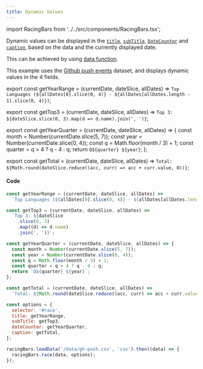 ```yaml
---
title: Dynamic Values
---
```


import RacingBars from '../../src/components/RacingBars.tsx';

Dynamic values can be displayed in the [`title`](../documentation/options.md#title), [`subTitle`](../documentation/options.md#subtitle), [`DateCounter`](../documentation/options.md#datecounter) and [`caption`](../documentation/options.md#caption),
based on the data and the currently displayed date.

This can be achieved by using [data function](../documentation/options.md#data-function).

This example uses the [Github push events](../sample-datasets#github-push-events) dataset, and displays dynamic values in the 4 fields.

export const getYearRange = (currentDate, dateSlice, allDates) =>
`Top Languages (${allDates[0].slice(0, 4)} - ${allDates[allDates.length - 1].slice(0, 4)})`;

export const getTop3 = (currentDate, dateSlice, allDates) =>
`Top 3: ${dateSlice.slice(0, 3).map(d => d.name).join(', ')}`;

export const getYearQuarter = (currentDate, dateSlice, allDates) => {
const month = Number(currentDate.slice(5, 7));
const year = Number(currentDate.slice(0, 4));
const q = Math.floor(month / 3) + 1;
const quarter = q > 4 ? q - 4 : q;
return `Q${quarter} ${year}`;
};

export const getTotal = (currentDate, dateSlice, allDates) =>
`Total: ${Math.round(dateSlice.reduce((acc, curr) => acc + curr.value, 0))}`;

<div className="gallery">
  <RacingBars
    dataUrl="/data/gh-push.csv"
    dataType="csv"
    title={getYearRange}
    subTitle={getTop3}
    dateCounter={getYearQuarter}
    caption={getTotal}
  />
</div>

#### Code

```js
const getYearRange = (currentDate, dateSlice, allDates) =>
  `Top Languages (${allDates[0].slice(0, 4)} - ${allDates[allDates.length - 1].slice(0, 4)})`;

const getTop3 = (currentDate, dateSlice, allDates) =>
  `Top 3: ${dateSlice
    .slice(0, 3)
    .map((d) => d.name)
    .join(', ')}`;

const getYearQuarter = (currentDate, dateSlice, allDates) => {
  const month = Number(currentDate.slice(5, 7));
  const year = Number(currentDate.slice(0, 4));
  const q = Math.floor(month / 3) + 1;
  const quarter = q > 4 ? q - 4 : q;
  return `Q${quarter} ${year}`;
};

const getTotal = (currentDate, dateSlice, allDates) =>
  `Total: ${Math.round(dateSlice.reduce((acc, curr) => acc + curr.value, 0))}`;

const options = {
  selector: '#race',
  title: getYearRange,
  subTitle: getTop3,
  dateCounter: getYearQuarter,
  caption: getTotal,
};

racingBars.loadData('/data/gh-push.csv', 'csv').then((data) => {
  racingBars.race(data, options);
});
```
